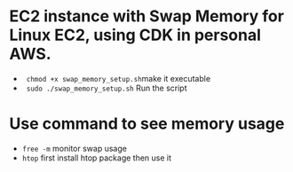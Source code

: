 # EC2 instance with Swap Memory for Linux EC2, using CDK in personal AWS.

* ` chmod +x swap_memory_setup.sh`make it executable
* ` sudo ./swap_memory_setup.sh` Run the script


# Use command to see memory usage

* `free -m` monitor swap usage
* `htop` first install htop package then use it